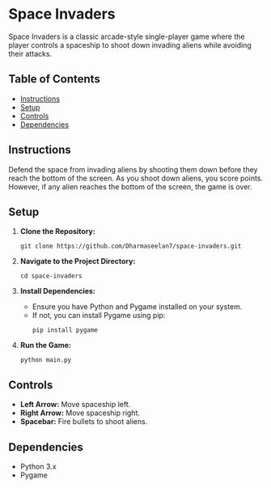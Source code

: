 
# Space Invaders

Space Invaders is a classic arcade-style single-player game where the player controls a spaceship to shoot down invading aliens while avoiding their attacks.

## Table of Contents

- [Instructions](#instructions)
- [Setup](#setup)
- [Controls](#controls)
- [Dependencies](#dependencies)

## Instructions

Defend the space from invading aliens by shooting them down before they reach the bottom of the screen. As you shoot down aliens, you score points. However, if any alien reaches the bottom of the screen, the game is over.

## Setup

1. **Clone the Repository:**
   ```
   git clone https://github.com/Dharmaseelan7/space-invaders.git
   ```

2. **Navigate to the Project Directory:**
   ```
   cd space-invaders
   ```

3. **Install Dependencies:**
   - Ensure you have Python and Pygame installed on your system.
   - If not, you can install Pygame using pip:
     ```
     pip install pygame
     ```

4. **Run the Game:**
   ```
   python main.py
   ```

## Controls

- **Left Arrow:** Move spaceship left.
- **Right Arrow:** Move spaceship right.
- **Spacebar:** Fire bullets to shoot aliens.

## Dependencies

- Python 3.x
- Pygame

